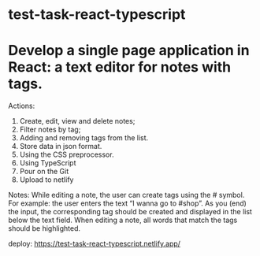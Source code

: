 # test-task-react-typescript

 # Develop a single page application in React: a text editor for notes with tags.
 
Actions:
1. Create, edit, view and delete notes;
2. Filter notes by tag;
3. Adding and removing tags from the list.
4. Store data in json format.
5. Using the CSS preprocessor.
6. Using TypeScript
7. Pour on the Git
8. Upload to netlify

Notes:
While editing a note, the user can create tags using the # symbol.
For example: the user enters the text “I wanna go to #shop”. As you (end) the input, the corresponding tag should be created and displayed in the list below the text field.
When editing a note, all words that match the tags should be highlighted.

deploy: https://test-task-react-typescript.netlify.app/